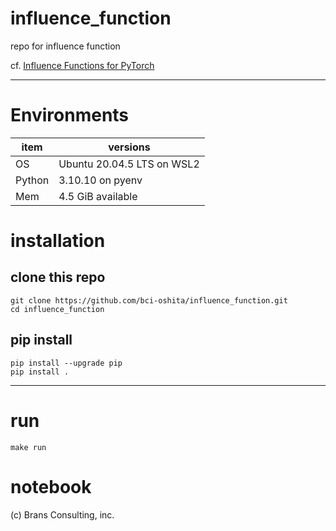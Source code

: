 # influence_function
repo for influence function

cf. [Influence Functions for PyTorch](https://github.com/nimarb/pytorch_influence_functions)


---

# Environments

| item | versions | 
| ---- | -------- | 
| OS | Ubuntu 20.04.5 LTS on WSL2| 
| Python | 3.10.10 on pyenv | 
| Mem | 4.5 GiB available | 


# installation


## clone this repo

```
git clone https://github.com/bci-oshita/influence_function.git
cd influence_function
```


## pip install

```
pip install --upgrade pip
pip install .
```


---

# run

```
make run
```


# notebook


(c) Brans Consulting, inc.
